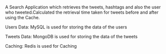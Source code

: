 A Search Application which retrieves the tweets, hashtags and also the user who tweeted.Calculated the retrieval time taken for tweets before and after using the Cache.

Users Data: MySQL is used for storing the data of the users

Tweets Data: MongoDB is used for storing the data of the tweets

Caching: Redis is used for Caching
